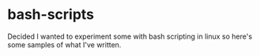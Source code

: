 # bash-scripts
Decided I wanted to experiment some with bash scripting in linux so here's some samples of what I've written.

